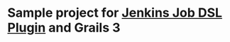 # Sample project for [Jenkins Job DSL Plugin](https://github.com/jenkinsci/job-dsl-plugin/wiki) and Grails 3
